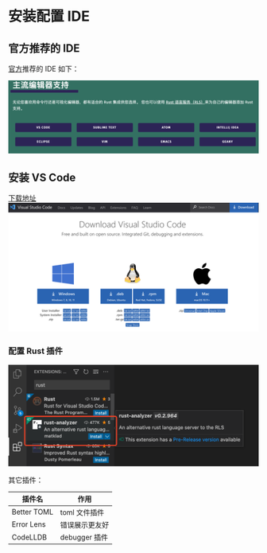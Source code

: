 # 安装配置 IDE

## 官方推荐的 IDE

[官方](https://www.rust-lang.org/zh-CN/tools)推荐的 IDE 如下：

![rust-ide](./assets/rust-ide.png)

## 安装 VS Code

[下载地址](https://code.visualstudio.com/Download)
![vscode](./assets/vscode-download.png)

### 配置 Rust 插件

![rust-analyzer](./assets/rust-analyzer.png)

其它插件：

| 插件名        | 作用           |
| ----------- | -------------- |
| Better TOML | toml 文件插件  |
| Error Lens  | 错误展示更友好 |
| CodeLLDB    | debugger 插件  |
